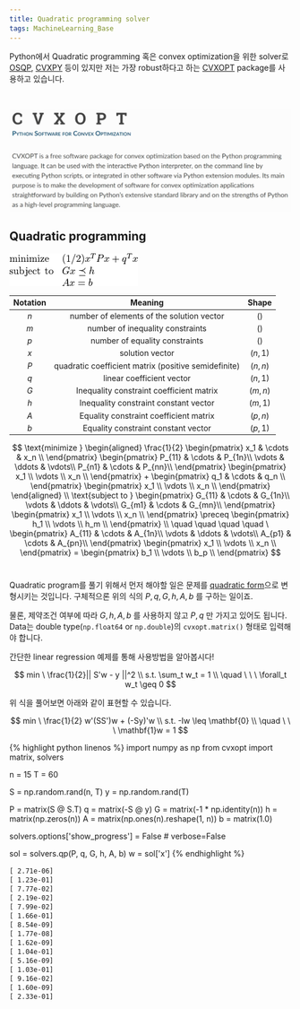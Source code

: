 ```yaml
---
title: Quadratic programming solver
tags: MachineLearning_Base
---
```


<!--more-->

Python에서 Quadratic programming 혹은 convex optimization을 위한 solver로 [OSQP](https://osqp.org/), [CVXPY](https://www.cvxpy.org/) 등이 있지만 저는 가장 robust하다고 하는 [CVXOPT](https://cvxopt.org/) package를 사용하고 있습니다.

<br>

![jpg](/deprecated/images/2021-01-01-quadratic_programming/001.jpg)


## Quadratic programming
![png](/deprecated/images/2021-01-01-quadratic_programming/002.png)


| Notation | Meaning | Shape |
|:--:|:--:|:--:|
| $n$ | number of elements of the solution vector | $()$ |
| $m$ | number of inequality constraints | $()$ |
| $p$ | number of equality constraints | $()$ |
| $x$ | solution vector | $(n, 1)$ |
| $P$ | quadratic coefficient matrix (positive semidefinite) | $(n, n)$ |
| $q$ | linear coefficient vector | $(n, 1)$ |
| $G$ | Inequality constraint coefficient matrix | $(m, n)$ |
| $h$ | Inequality constraint constant vector | $(m, 1)$ |
| $A$ | Equality constraint coefficient matrix | $(p, n)$ |
| $b$ | Equality constraint constant vector | $(p, 1)$ |


$$
\text{minimize }
\begin{aligned}
  \frac{1}{2}
  \begin{pmatrix}
    x_1 & \cdots & x_n \\
  \end{pmatrix}
  \begin{pmatrix}
    P_{11} & \cdots & P_{1n}\\
    \vdots & \ddots & \vdots\\
    P_{n1} & \cdots & P_{nn}\\
  \end{pmatrix}
  \begin{pmatrix}
      x_1 \\
      \vdots \\
      x_n \\
  \end{pmatrix} +
  \begin{pmatrix}
    q_1 & \cdots & q_n \\
  \end{pmatrix}
  \begin{pmatrix}
      x_1 \\
      \vdots \\
      x_n \\
  \end{pmatrix}
\end{aligned}
\\
\text{subject to }
\begin{pmatrix}
  G_{11} & \cdots & G_{1n}\\
  \vdots & \ddots & \vdots\\
  G_{m1} & \cdots & G_{mn}\\
\end{pmatrix}
\begin{pmatrix}
    x_1 \\
    \vdots \\
    x_n \\
\end{pmatrix} \preceq
\begin{pmatrix}
    h_1 \\
    \vdots \\
    h_m \\
\end{pmatrix}
\\ \quad \quad \quad \quad \
\begin{pmatrix}
  A_{11} & \cdots & A_{1n}\\
  \vdots & \ddots & \vdots\\
  A_{p1} & \cdots & A_{pn}\\
\end{pmatrix}
\begin{pmatrix}
    x_1 \\
    \vdots \\
    x_n \\
\end{pmatrix} =
\begin{pmatrix}
    b_1 \\
    \vdots \\
    b_p \\
\end{pmatrix}
$$
<br>


Quadratic program를 풀기 위해서 먼저 해야할 일은 문제를 [quadratic form](https://alchemine.github.io/2020/01/16/quadratic_form.html#gsc.tab=0)으로 변형시키는 것입니다.
구체적으론 위의 식의 $P, q, G, h, A, b$ 를 구하는 일이죠.

물론, 제약조건 여부에 따라 $G, h, A, b$ 를 사용하지 않고 $P, q$ 만 가지고 있어도 됩니다.
Data는 double type(`np.float64` or `np.double`)의 `cvxopt.matrix()` 형태로 입력해야 합니다.

간단한 linear regression 예제를 통해 사용방법을 알아봅시다!

$$
 min \ \frac{1}{2}|| S'w - y ||^2  \\
 s.t. \sum_t w_t = 1  \\
 \quad \ \ \ \forall_t w_t \geq 0
$$

위 식을 풀어보면 아래와 같이 표현할 수 있습니다.

$$
 min \ \frac{1}{2} w'(SS')w + (-Sy)'w  \\
 s.t. -Iw \leq \mathbf{0} \\
 \quad \ \ \ \mathbf{1}w = 1
$$

{% highlight python linenos %}
import numpy as np
from cvxopt import matrix, solvers


n = 15
T = 60

S = np.random.rand(n, T)
y = np.random.rand(T)

P = matrix(S @ S.T)
q = matrix(-S @ y)
G = matrix(-1 * np.identity(n))
h = matrix(np.zeros(n))
A = matrix(np.ones(n).reshape(1, n))
b = matrix(1.0)

solvers.options['show_progress'] = False  # verbose=False

sol = solvers.qp(P, q, G, h, A, b)
w = sol['x']
{% endhighlight %}

```
[ 2.71e-06]
[ 1.23e-01]
[ 7.77e-02]
[ 2.19e-02]
[ 7.99e-02]
[ 1.66e-01]
[ 8.54e-09]
[ 1.77e-08]
[ 1.62e-09]
[ 1.04e-01]
[ 5.16e-09]
[ 1.03e-01]
[ 9.16e-02]
[ 1.60e-09]
[ 2.33e-01]
```
